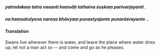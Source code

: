 ##### yatrodakaṃ tatra vasanti haṃsāḥ tathaiva śuṣkaṃ parivarjayanti .
##### na haṃsatulyena nareṇa bhāvyaṃ punastyajante punarāśrayante ..

#### Translation

Swans live wherever there is water, and leave the place where water dries up; let not a man act so -- and come and go as he pleases.